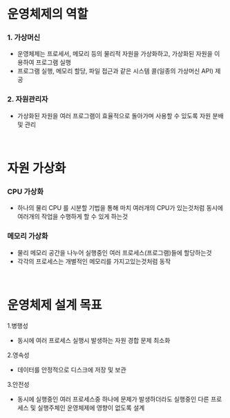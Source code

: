 # 운영체제의 역할
### 1. 가상머신
* 운영체제는 프로세서, 메모리 등의 물리적 자원을 가상화하고, 가상화된 자원을 이용하여 프로그램 실행
* 프로그램 실행, 메모리 할당, 파일 접근과 같은 시스템 콜(일종의 가상머신 API) 제공

### 2. 자원관리자
* 가상화된 자원을 여러 프로그램이 효율적으로 돌아가며 사용할 수 있도록 자원 분배 및 관리

<br>

# 자원 가상화
### CPU 가상화
* 하나의 물리 CPU 를 시분할 기법을 통해 마치 여러개의 CPU가 있는것처럼 동시에 여러개의 작업을 수행하게 할 수 있게 하는것

### 메모리 가상화
* 물리 메모리 공간을 나누어 실행중인 여러 프로세스(프로그램)들에 할당하는것
* 각각의 프로세스는 개별적인 메모리를 가지고있는것처럼 동작

<br>

# 운영체제 설계 목표
1.병행성
* 동시에 여러 프로세스 실행시 발생하는 자원 경합 문제 최소화

2.영속성
* 데이터를 안정적으로 디스크에 저장 및 보관

3.안전성
* 동시에 실행중인 여러 프로세스중 하나에 문제가 발생하더라도 실행중인 다른 프로세스 및 실행주체인 운영체제에 영향이 없도록 설계
